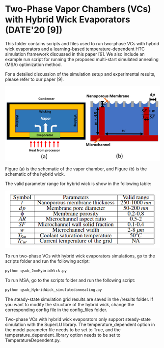 # Two-Phase Vapor Chambers (VCs) with Hybrid Wick Evaporators (DATE'20 [9])


This folder contains scripts and files used to run two-phase VCs with hybrid wick evaporators and a learning-based temperature-dependent HTC simulation framework discussed in this paper [9]. We also include an example run script for running the proposed multi-start simulated annealing (MSA) optimization method.

For a detailed discussion of the simulation setup and experimental results, please refer to our paper [9].

![](/image/VC.PNG)

Figure (a) is the schematic of the vapor chamber, and Figure (b) is the schematic of the hybrid wick.

The valid parameter range for hybrid wick is show in the following table:
<p align = "center">
  <img src="/image/HybridParam.png">
</p>



To run two-phase VCs with hybrid wick evaporators simulations, go to the scripts folder and run the following script:
```python
python qsub_2mmHybridWick.py
```

To run MSA, go to the scripts folder and run the following script:
```python
python qsub_HybridWick_simulatedannealing.py
```
The steady-state simulation grid results are saved in the /results folder.
If you want to modify the structure of the hybrid wick, change the corresponding config file in the config_files folder.

Two-phase VCs with hybrid wick evaporators only support steady-state simulation with the SuperLU library. The temperature_dependent option in the model parameter file needs to be set to True, and the temperature_dependent_library option needs to be set to TemperatureDependent.py.
